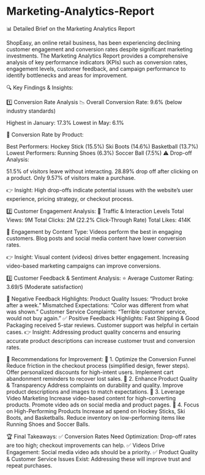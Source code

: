 # Marketing-Analytics-Report

📊 Detailed Brief on the Marketing Analytics Report

ShopEasy, an online retail business, has been experiencing declining customer engagement and conversion rates despite significant marketing investments. The Marketing Analytics Report provides a comprehensive analysis of key performance indicators (KPIs) such as conversion rates, engagement levels, customer feedback, and campaign performance to identify bottlenecks and areas for improvement.

🔍 Key Findings & Insights: 

1️⃣ Conversion Rate Analysis
📉 Overall Conversion Rate: 9.6% (below industry standards)

Highest in January: 17.3%
Lowest in May: 6.1%

🚦 Conversion Rate by Product:

Best Performers:
Hockey Stick (15.5%)
Ski Boots (14.6%)
Basketball (13.7%)
Lowest Performers:
Running Shoes (6.3%)
Soccer Ball (7.5%)
⚠️ Drop-off Analysis:

51.5% of visitors leave without interacting.
28.89% drop off after clicking on a product.
Only 9.57% of visitors make a purchase.

👉 Insight: High drop-offs indicate potential issues with the website’s user experience, pricing strategy, or checkout process.

2️⃣ Customer Engagement Analysis: 
👀 Traffic & Interaction Levels
Total Views: 9M
Total Clicks: 2M (22.2% Click-Through Rate)
Total Likes: 414K

📌 Engagement by Content Type:
Videos perform the best in engaging customers.
Blog posts and social media content have lower conversion rates.

👉 Insight: Visual content (videos) drives better engagement. Increasing video-based marketing campaigns can improve conversions.

3️⃣ Customer Feedback & Sentiment Analysis:
⭐️ Average Customer Rating: 3.69/5 (Moderate satisfaction)

🛑 Negative Feedback Highlights:
Product Quality Issues: “Product broke after a week.”
Mismatched Expectations: “Color was different from what was shown.”
Customer Service Complaints: “Terrible customer service, would not buy again.”
✅ Positive Feedback Highlights:
Fast Shipping & Good Packaging received 5-star reviews.
Customer support was helpful in certain cases.
👉 Insight: Addressing product quality concerns and ensuring accurate product descriptions can increase customer trust and conversion rates.

🚀 Recommendations for Improvement:
📌 1. Optimize the Conversion Funnel
Reduce friction in the checkout process (simplified design, fewer steps).
Offer personalized discounts for high-intent users.
Implement cart abandonment reminders to recover lost sales.
📌 2. Enhance Product Quality & Transparency
Address complaints on durability and quality.
Improve product descriptions and images to match expectations.
📌 3. Leverage Video Marketing
Increase video-based content for high-converting products.
Promote video ads on social media and product pages.
📌 4. Focus on High-Performing Products
Increase ad spend on Hockey Sticks, Ski Boots, and Basketballs.
Reduce inventory on low-performing items like Running Shoes and Soccer Balls.

🏆 Final Takeaways: 
✅ Conversion Rates Need Optimization: Drop-off rates are too high; checkout improvements can help.
✅ Videos Drive Engagement: Social media video ads should be a priority.
✅ Product Quality & Customer Service Issues Exist: Addressing these will improve trust and repeat purchases.
